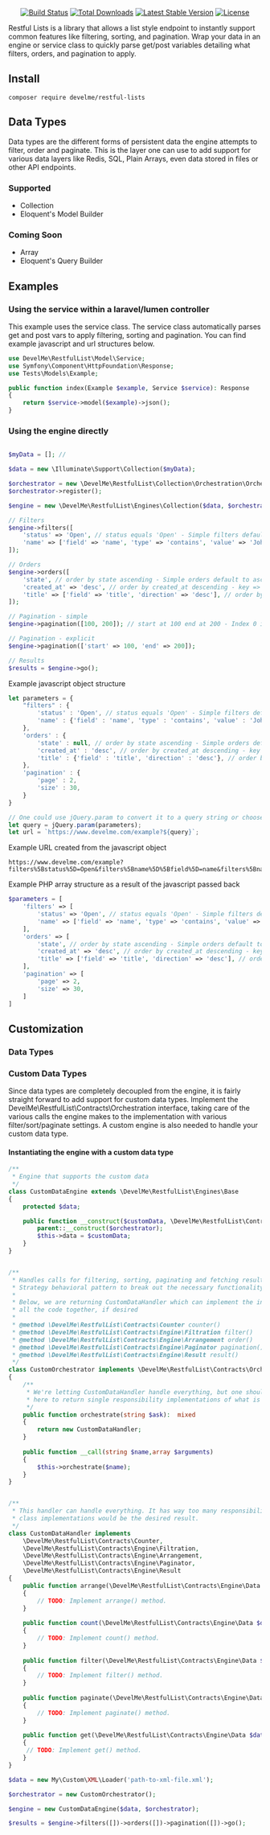 <p align="center">
<a href="https://travis-ci.org/develme/restful-lists"><img src="https://travis-ci.org/develme/restful-lists.svg" alt="Build Status"></a>
<a href="https://packagist.org/packages/develme/restful-lists"><img src="https://img.shields.io/packagist/dt/develme/restful-lists" alt="Total Downloads"></a>
<a href="https://packagist.org/packages/develme/restful-lists"><img src="https://img.shields.io/packagist/v/develme/restful-lists" alt="Latest Stable Version"></a>
<a href="https://packagist.org/packages/develme/restful-lists"><img src="https://img.shields.io/packagist/l/develme/restful-lists" alt="License"></a>
</p>


Restful Lists is a library that allows a list style endpoint to instantly support common features like filtering,
sorting, and pagination. Wrap your data in an engine or service class to quickly parse get/post variables detailing what
filters, orders, and pagination to apply.

## Install

```shell
composer require develme/restful-lists
```

## Data Types

Data types are the different forms of persistent data the engine attempts to filter, order and paginate. This is the
layer one can use to add support for various data layers like Redis, SQL, Plain Arrays, even data stored in files or
other API endpoints.

### Supported

- Collection
- Eloquent's Model Builder

### Coming Soon

- Array
- Eloquent's Query Builder

## Examples

### Using the service within a laravel/lumen controller

This example uses the service class. The service class automatically parses get and post vars to apply filtering, 
sorting and pagination. You can find example javascript and url structures below.

```php
use DevelMe\RestfulList\Model\Service;
use Symfony\Component\HttpFoundation\Response;
use Tests\Models\Example;

public function index(Example $example, Service $service): Response
{
    return $service->model($example)->json();
}
```

### Using the engine directly

```php

$myData = []; //

$data = new \Illuminate\Support\Collection($myData);

$orchestrator = new \DevelMe\RestfulList\Collection\Orchestration\Orchestrator();
$orchestrator->register();

$engine = new \DevelMe\RestfulList\Engines\Collection($data, $orchestrator);

// Filters
$engine->filters([
    'status' => 'Open', // status equals 'Open' - Simple filters default to equals
    'name' => ['field' => 'name', 'type' => 'contains', 'value' => 'John'], // name contains 'John' | Results in '%John%' for SQL
]);

// Orders
$engine->orders([
    'state', // order by state ascending - Simple orders default to ascending
    'created_at' => 'desc', // order by created_at descending - key => value equates to field => direction
    'title' => ['field' => 'title', 'direction' => 'desc'], // order by title descending - Explicitly defining field and direction
]);

// Pagination - simple
$engine->pagination([100, 200]); // start at 100 end at 200 - Index 0 is start, index 1 is end | offset 100 limit 100 for SQL

// Pagination - explicit
$engine->pagination(['start' => 100, 'end' => 200]);

// Results
$results = $engine->go();
```
Example javascript object structure
```javascript
let parameters = {
    "filters" : {
        'status' : 'Open', // status equals 'Open' - Simple filters default to equals
        'name' : {'field' : 'name', 'type' : 'contains', 'value' : 'John'}, // name contains 'John' | Results in '%John%' for SQL
    },
    'orders' : {
        'state' : null, // order by state ascending - Simple orders default to ascending
        'created_at' : 'desc', // order by created_at descending - key => value equates to field => direction
        'title' : {'field' : 'title', 'direction' : 'desc'}, // order by title descending - Explicitly defining field and direction
    },
    'pagination' : {
        'page' : 2,
        'size' : 30,
    }
}

// One could use jQuery.param to convert it to a query string or choose to post JSON back.
let query = jQuery.param(parameters);
let url = `https://www.develme.com/example?${query}`;
```

Example URL created from the javascript object
```
https://www.develme.com/example?filters%5Bstatus%5D=Open&filters%5Bname%5D%5Bfield%5D=name&filters%5Bname%5D%5Btype%5D=contains&filters%5Bname%5D%5Bvalue%5D=John&orders%5B0%5D=state&orders%5Bcreated_at%5D=desc&orders%5Btitle%5D%5Bfield%5D=title&orders%5Btitle%5D%5Bdirection%5D=desc&pagination%5Bpage%5D=2&pagination%5Bsize%5D=30
```
Example PHP array structure as a result of the javascript passed back
```php
$parameters = [
    'filters' => [
        'status' => 'Open', // status equals 'Open' - Simple filters default to equals
        'name' => ['field' => 'name', 'type' => 'contains', 'value' => 'John'], // name contains 'John' | Results in '%John%' for SQL
    ],
    'orders' => [
        'state', // order by state ascending - Simple orders default to ascending
        'created_at' => 'desc', // order by created_at descending - key => value equates to field => direction
        'title' => ['field' => 'title', 'direction' => 'desc'], // order by title descending - Explicitly defining field and direction
    ],
    'pagination' => [
        'page' => 2,
        'size' => 30,
    ]
]
```

## Customization

### Data Types

### Custom Data Types

Since data types are completely decoupled from the engine, it is fairly straight forward to add support for custom data
types. Implement the DevelMe\RestfulList\Contracts\Orchestration interface, taking care of the various calls the engine
makes to the implementation with various filter/sort/paginate settings. A custom engine is also needed to handle your
custom data type.

#### Instantiating the engine with a custom data type

```php
/**
 * Engine that supports the custom data
 */
class CustomDataEngine extends \DevelMe\RestfulList\Engines\Base 
{
    protected $data;

    public function __construct($customData, \DevelMe\RestfulList\Contracts\Orchestration $orchestrator) {
        parent::__construct($orchestrator);
        $this->data = $customData;
    }
}


/**
 * Handles calls for filtering, sorting, paginating and fetching results. Naturally the Orchestrator wants to use the 
 * Strategy behavioral pattern to break out the necessary functionality into smaller class implementations.
 * 
 * Below, we are returning CustomDataHandler which can implement the interfaces specified in the method tags, keeping
 * all the code together, if desired
 * 
 * @method \DevelMe\RestfulList\Contracts\Counter counter()
 * @method \DevelMe\RestfulList\Contracts\Engine\Filtration filter()
 * @method \DevelMe\RestfulList\Contracts\Engine\Arrangement order()
 * @method \DevelMe\RestfulList\Contracts\Engine\Paginator pagination()
 * @method \DevelMe\RestfulList\Contracts\Engine\Result result()
 */
class CustomOrchestrator implements \DevelMe\RestfulList\Contracts\Orchestration
{
    /**
     * We're letting CustomDataHandler handle everything, but one should leverage the dynamic method call implemented
     * here to return single responsibility implementations of what is being requested in the $ask variable.
     */
    public function orchestrate(string $ask):  mixed
    {
        return new CustomDataHandler;
    }
    
    public function __call(string $name,array $arguments)
    {
        $this->orchestrate($name);
    }
}


/** 
 * This handler can handle everything. It has way too many responsibilities, and breaking the behaviors into different
 * class implementations would be the desired result.
 */
class CustomDataHandler implements 
    \DevelMe\RestfulList\Contracts\Counter,
    \DevelMe\RestfulList\Contracts\Engine\Filtration,
    \DevelMe\RestfulList\Contracts\Engine\Arrangement,
    \DevelMe\RestfulList\Contracts\Engine\Paginator, 
    \DevelMe\RestfulList\Contracts\Engine\Result
{
    public function arrange(\DevelMe\RestfulList\Contracts\Engine\Data $data,array $orders)
    {
        // TODO: Implement arrange() method.
    }
    
    public function count(\DevelMe\RestfulList\Contracts\Engine\Data $data) : int
    {
        // TODO: Implement count() method.
    }
    
    public function filter(\DevelMe\RestfulList\Contracts\Engine\Data $data,array $filters)
    {
        // TODO: Implement filter() method.
    }
    
    public function paginate(\DevelMe\RestfulList\Contracts\Engine\Data $data,array $pagination)
    {
        // TODO: Implement paginate() method.
    }
    
    public function get(\DevelMe\RestfulList\Contracts\Engine\Data $data)
    {
     // TODO: Implement get() method.
    }
}

$data = new My\Custom\XML\Loader('path-to-xml-file.xml');

$orchestrator = new CustomOrchestrator();

$engine = new CustomDataEngine($data, $orchestrator);

$results = $engine->filters([])->orders([])->pagination([])->go();
```